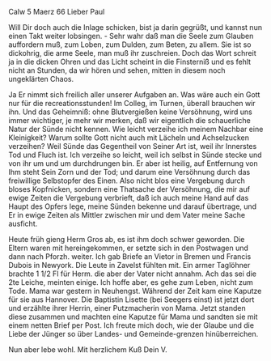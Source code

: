  Calw 5 Maerz 66
Lieber Paul

Will Dir doch auch die Inlage schicken, bist ja darin gegrüßt, und kannst nun einen Takt weiter lobsingen. - Sehr wahr daß man die Seele zum Glauben auffordern muß, zum Loben, zum Dulden, zum Beten, zu allem. Sie ist so dickohrig, die arme Seele, man muß ihr zuschreien. Doch das Wort schreit ja in die dicken Ohren und das Licht scheint in die Finsterniß und es fehlt nicht an Stunden, da wir hören und sehen, mitten in diesem noch ungeklärten Chaos.

Ja Er nimmt sich freilich aller unserer Aufgaben an. Was wäre auch ein Gott nur für die recreationsstunden! Im Colleg, im Turnen, überall brauchen wir ihn. Und das Geheimniß: ohne Blutvergießen keine Versöhnung, wird uns immer wichtiger, je mehr wir merken, daß wir eigentlich die schauerliche Natur der Sünde nicht kennen. Wie leicht verzeihe ich meinem Nachbar eine Kleinigkeit? Warum sollte Gott nicht auch mit Lächeln und Achselzucken verzeihen? Weil Sünde das Gegentheil von Seiner Art ist, weil ihr Innerstes Tod und Fluch ist. Ich verzeihe so leicht, weil ich selbst in Sünde stecke und von ihr um und um durchdrungen bin. Er aber ist heilig, auf Entfernung von Ihm steht Sein Zorn und der Tod; und darum eine Versöhnung durch das freiwillige Selbstopfer des Einen. Also nicht blos eine Vergebung durch bloses Kopfnicken, sondern eine Thatsache der Versöhnung, die mir auf ewige Zeiten die Vergebung verbrieft, daß ich auch meine Hand auf das Haupt des Opfers lege, meine Sünden bekenne und darauf übertrage, und Er in ewige Zeiten als Mittler zwischen mir und dem Vater meine Sache ausficht.

Heute früh gieng Herm Gros ab, es ist ihm doch schwer geworden. Die Eltern waren mit hereingekommen, er setzte sich in den Postwagen und dann nach Pforzh. weiter. Ich gab Briefe an Vietor in Bremen und Francis Dubois in Newyork. Die Leute in Zavelst fühlten mit. Ein armer Taglöhner brachte 1 1/2 Fl für Herm. die aber der Vater nicht annahm. Ach das sei die 2te Leiche, meinten einige. Ich hoffe aber, es gehe zum Leben, nicht zum Tode. 
Mama war gestern in Neuhengst. Während der Zeit kam eine Kaputze für sie aus Hannover. Die Baptistin Lisette (bei Seegers einst) ist jetzt dort und erzählte ihrer Herrin, einer Putzmacherin von Mama. Jetzt standen diese zusammen und machten eine Kaputze für Mama und sandten sie mit einem netten Brief per Post. Ich freute mich doch, wie der Glaube und die Liebe der Jünger so über Landes- und Gemeinde-grenzen hinüberreichen.

Nun aber lebe wohl. Mit herzlichem Kuß
 Dein V.
